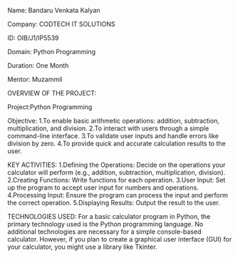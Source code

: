 Name: Bandaru Venkata Kalyan

Company: CODTECH IT SOLUTIONS

ID: OIB/J1/IP5539

Domain: Python Programming

Duration: One Month

Mentor:  Muzammil

OVERVIEW OF THE PROJECT:

Project:Python Programming

Objective:
1.To enable basic arithmetic operations: addition, subtraction, multiplication, and division.
2.To interact with users through a simple command-line interface.
3.To validate user inputs and handle errors like division by zero.
4.To provide quick and accurate calculation results to the user.

KEY ACTIVITIES:
1.Defining the Operations: Decide on the operations your calculator will perform (e.g., addition, subtraction, multiplication, division).
2.Creating Functions: Write functions for each operation.
3.User Input: Set up the program to accept user input for numbers and operations.
4.Processing Input: Ensure the program can process the input and perform the correct operation.
5.Displaying Results: Output the result to the user.

TECHNOLOGIES USED:
For a basic calculator program in Python, the primary technology used is the Python programming language. No additional technologies are necessary for a simple console-based calculator. However, if you plan to create a graphical user interface (GUI) for your calculator, you might use a library like Tkinter.

